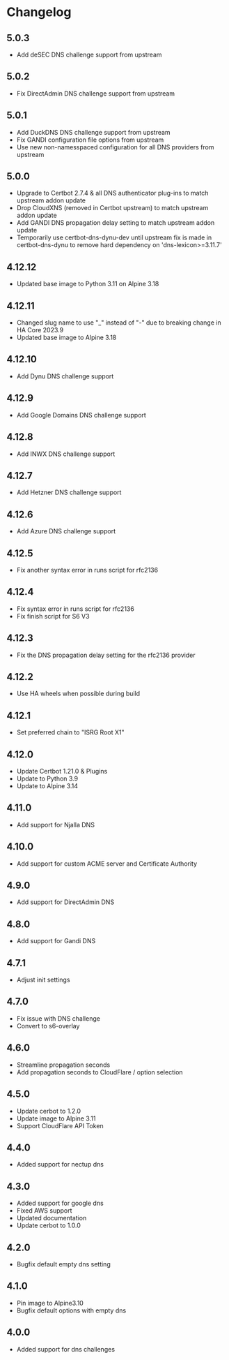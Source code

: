 # Changelog

## 5.0.3

- Add deSEC DNS challenge support from upstream

## 5.0.2

- Fix DirectAdmin DNS challenge support from upstream

## 5.0.1

- Add DuckDNS DNS challenge support from upstream
- Fix GANDI configuration file options from upstream
- Use new non-namesspaced configuration for all DNS providers from upstream 

## 5.0.0

- Upgrade to Certbot 2.7.4 & all DNS authenticator plug-ins to match upstream addon update
- Drop CloudXNS (removed in Certbot upstream) to match upstream addon update
- Add GANDI DNS propagation delay setting to match upstream addon update
- Temporarily use certbot-dns-dynu-dev until upstream fix is made in certbot-dns-dynu to remove hard dependency on 'dns-lexicon>=3.11.7'

## 4.12.12

- Updated base image to Python 3.11 on Alpine 3.18

## 4.12.11

- Changed slug name to use "_" instead of "-" due to breaking change in HA Core 2023.9
- Updated base image to Alpine 3.18

## 4.12.10

- Add Dynu DNS challenge support

## 4.12.9

- Add Google Domains DNS challenge support

## 4.12.8

- Add INWX DNS challenge support

## 4.12.7

- Add Hetzner DNS challenge support

## 4.12.6

- Add Azure DNS challenge support

## 4.12.5

- Fix another syntax error in runs script for rfc2136

## 4.12.4

- Fix syntax error in runs script for rfc2136
- Fix finish script for S6 V3

## 4.12.3

- Fix the DNS propagation delay setting for the rfc2136 provider

## 4.12.2

- Use HA wheels when possible during build

## 4.12.1

- Set preferred chain to "ISRG Root X1"

## 4.12.0

- Update Certbot 1.21.0 & Plugins
- Update to Python 3.9
- Update to Alpine 3.14

## 4.11.0

- Add support for Njalla DNS

## 4.10.0

- Add support for custom ACME server and Certificate Authority

## 4.9.0

- Add support for DirectAdmin DNS

## 4.8.0

- Add support for Gandi DNS

## 4.7.1

- Adjust init settings

## 4.7.0

- Fix issue with DNS challenge
- Convert to s6-overlay

## 4.6.0

- Streamline propagation seconds
- Add propagation seconds to CloudFlare / option selection

## 4.5.0

- Update cerbot to 1.2.0
- Update image to Alpine 3.11
- Support CloudFlare API Token

## 4.4.0

- Added support for nectup dns

## 4.3.0

- Added support for google dns
- Fixed AWS support
- Updated documentation
- Update cerbot to 1.0.0

## 4.2.0

- Bugfix default empty dns setting

## 4.1.0

- Pin image to Alpine3.10
- Bugfix default options with empty dns

## 4.0.0

- Added support for dns challenges
